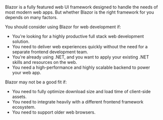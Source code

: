Blazor is a fully featured web UI framework designed to handle the needs of most modern web apps. But whether Blazor is the right framework for you depends on many factors.

You should consider using Blazor for web development if:

- You're looking for a highly productive full stack web development solution.
- You need to deliver web experiences quickly without the need for a separate frontend development team.
- You're already using .NET, and you want to apply your existing .NET skills and resources on the web.
- You need a high-performance and highly scalable backend to power your web app.

Blazor may not be a good fit if:

- You need to fully optimize download size and load time of client-side assets.
- You need to integrate heavily with a different frontend framework ecosystem.
- You need to support older web browsers.
